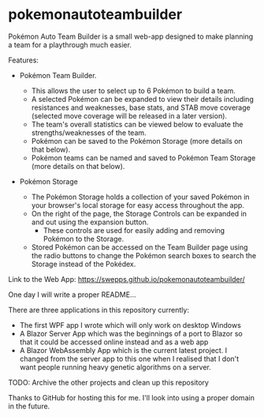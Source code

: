 # pokemonautoteambuilder

Pokémon Auto Team Builder is a small web-app designed to make planning a team for a playthrough much easier.

Features:
- Pokémon Team Builder.

  - This allows the user to select up to 6 Pokémon to build a team.
  - A selected Pokémon can be expanded to view their details including resistances and weaknesses, base stats, and STAB move coverage (selected move coverage will be released in a later version).
  - The team's overall statistics can be viewed below to evaluate the strengths/weaknesses of the team.
  - Pokémon can be saved to the Pokémon Storage (more details on that below).
  - Pokémon teams can be named and saved to Pokémon Team Storage (more details on that below).

- Pokémon Storage
  
  - The Pokémon Storage holds a collection of your saved Pokémon in your browser's local storage for easy access throughout the app.
  - On the right of the page, the Storage Controls can be expanded in and out using the expansion button.
      - These controls are used for easily adding and removing Pokémon to the Storage.
  - Stored Pokémon can be accessed on the Team Builder page using the radio buttons to change the Pokémon search boxes to search the Storage instead of the Pokédex.

Link to the Web App:
https://swepps.github.io/pokemonautoteambuilder/


One day I will write a proper README...

There are three applications in this repository currently:
- The first WPF app I wrote which will only work on desktop Windows
- A Blazor Server App which was the beginnings of a port to Blazor so that it could be accessed online instead and as a web app
- A Blazor WebAssembly App which is the current latest project. I changed from the server app to this one when I realised that I don't want people running heavy genetic algorithms on a server.

TODO: Archive the other projects and clean up this repository

Thanks to GitHub for hosting this for me. I'll look into using a proper domain in the future.
